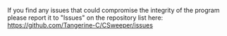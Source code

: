 If you find any issues that could compromise the integrity of the program please report it to "Issues" on the repository list here: https://github.com/Tangerine-C/CSweeper/issues
